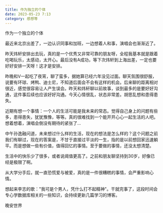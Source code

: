 ```yaml
---
title: 作为独立的个体
date: 2023-05-23 7:13
category: 感想等
---
```


作为一个独立的个体

<!--more-->

最近来北京出差了，一边认识同事和加班，一边想着人和事，演唱会也渐渐近了。

昨天炜轩安排出去玩，真的是一个优秀又非常可靠的朋友呀，全程我基本就是跟着吃喝玩乐，太感动，太开心。最后没有A成功，等下次炜轩到上海出差，一定也要好好安排一天呀！这才是安排。

昨晚和V一起吃了夜宵，聊了蛮多，据她算已经六年没见过面。聊天氛围很舒服，说要有环球、烤鸭、迪士尼，不知道后面会不会有这样的机会。后来聊的距离相对很近，感觉很容易让人产生误会。昨天和炜轩聊以前故事，谈到最多的是要好好沟通，这件事后续也应该好好沟通。今天心情很乱，状态非常差。胡思乱想和患得患失。

近期有想一个事情：一个人的生活可能是我未来的常态。觉得自己身上的问题有些多，患得患失，犹犹豫豫，等等。真的很难找到一个能开开心心一起生活的人吧。想着想着，演唱会倒没有期待的紧张了...

中午孙逸融问道，未来想过什么样的生活，现在的想法是怎么样的？这个问题之前我们有聊过，现在的答案是，不甘于直接过平淡的一生，指的是以前想回家迅速躺平。而是想做一些有价值，值得回忆的事情。至于要做的事情，还没太想清楚。

生活中的快乐少了很多，或者说阈值更高了。之前和朋友聊坚持到30岁，好像已经是极限了啊。

从大学分手后，就一直恐慌爱与被爱，真的是一件很糟糕的事情，会严重影响心情。

想起来李志的歌："我可是个男人，凭什么打不起精神"。干就完事了，这段时间会专心学数据库相关的一些知识，会持续更新几篇学习的博客。

晚安世界
